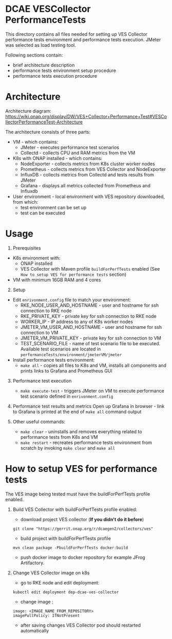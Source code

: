 DCAE VESCollector PerformanceTests
==================================

This directory contains all files needed for setting up VES Collector performance tests environment and performance tests execution.
JMeter was selected as load testing tool.

Following sections contain:
* brief architecture description
* performance tests environment setup procedure
* performance tests execution procedure

# Architecture
Architecture diagram:
https://wiki.onap.org/display/DW/VES+Collector+Performance+Test#VESCollectorPerformanceTest-Architecture

The architecture consists of three parts:  
* VM - which contains: 
    * JMeter - executes performance test scenarios
    * Collectd - collects CPU and RAM metrics from the VM
* K8s with ONAP installed -  which contains:
    * NodeExporter - collects metrics from K8s cluster worker nodes
    * Prometheus - collects metrics from VES Collector and NodeExporter
    * InfluxDB - collects metrics from Collectd and tests results from JMeter  
    * Grafana - displays all metrics collected from Prometheus and Influxdb
* User environment - local environment with VES repository downloaded, from which:
    * test environment can be set up
    * test can be executed

# Usage
1. Prerequisites
- K8s environment with:
    - ONAP installed 
    - VES Collector with Maven profile `buildForPerfTests` enabled (See `How to setup VES for performance tests` section)
- VM with minimum 16GB RAM and 4 cores

2. Setup
- Edit `enrivonment.config` file to match your environment:
    - RKE_NODE_USER_AND_HOSTNAME - user and hostname for ssh connection to RKE node
    - RKE_PRIVATE_KEY - private key for ssh connection to RKE node
    - WORKER_IP - IP address to any of K8s worker nodes
    - JMETER_VM_USER_AND_HOSTNAME - user and hostname for ssh connection to VM
    - JMETER_VM_PRIVATE_KEY - private key for ssh connection to VM
    - TEST_SCENARIO_FILE - name of test scenario file to be executed. Available test scenarios are located in `performanceTests/environment/jmeterVM/jmeter`
- Install performance tests environment:
    - `make all` - copies all files to K8s and VM, installs all components and prints links to Grafana and Prometheus GUI

3. Performance test execution
    - `make execute-test` - triggers JMeter on VM to execute performance test scenario defined in `enrivonment.config`
    
4. Performance test results and metrics
    Open up Grafana in browser - link to Grafana is printed at the end of `make all` command output
    
5. Other useful commands:
    - `make clear` - uninstalls and removes everything related to performance tests from K8s and VM
    - `make restart` - recreates performance tests environment from scratch by invoking `make clear` and `make all`


# How to setup VES for performance tests 
The VES image being tested must have the buildForPerfTests profile enabled.

1. Build VES Collector with buildForPerfTests profile enabled:
    - download project VES collector (**If you didn't do it before**)
    ```
    git clone "https://gerrit.onap.org/r/dcaegen2/collectors/ves" 
    ```
    - build project with buildForPerfTests profile
    ```
    mvn clean package -PbuildForPerfTests docker:build
    ```
    - push docker image to docker repository for example JFrog Artifactory.

2. Change VES Collector image on k8s
    - go to RKE node and edit deployment:
    ```
    kubectl edit deployment dep-dcae-ves-collector
    ```
    - change image :
    ```
    image: <IMAGE_NAME_FROM_REPOSITORY>
    imagePullPolicy: IfNotPresent
    ```
    - after saving changes VES Collector pod should restarted automatically